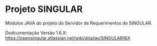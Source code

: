 # Projeto SINGULAR

Módulos JAVA do projeto do Servidor de Requerimentos do  SINGULAR.

Dodcumentação Versão 1.6.X: https://opensingular.atlassian.net/wiki/display/SINGULAR16X